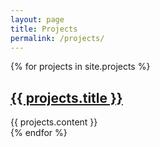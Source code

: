 ```yaml
---
layout: page
title: Projects
permalink: /projects/
---
```



{% for projects in site.projects %}
  <div class="projects">
    <h2><a href= "/site{{ projects.url }}">{{ projects.title }} </a></h2>
    {{ projects.content }}
  </div>
{% endfor %}